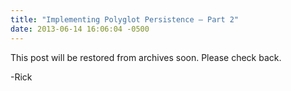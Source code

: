 ```yaml
---
title: "Implementing Polyglot Persistence – Part 2"
date: 2013-06-14 16:06:04 -0500
---
```


This post will be restored from archives soon.  Please check back.

-Rick